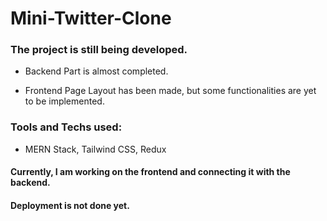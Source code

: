 # Mini-Twitter-Clone

### The project is still being developed.

- Backend Part is almost completed.

- Frontend Page Layout has been made, but some functionalities are yet to be implemented.

### Tools and Techs used:
- MERN Stack, Tailwind CSS, Redux



#### Currently, I am working on the frontend and connecting it with the backend.
#### Deployment is not done yet.
